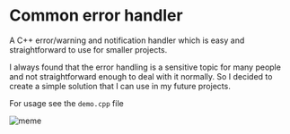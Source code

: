 # Common error handler

A C++ error/warning and notification handler which is easy and straightforward to use for smaller projects.

I always found that the error handling is a sensitive topic for many people and not straightforward enough to deal with it normally. So I decided to create a simple solution that I can use in my future projects.

For usage see the `demo.cpp` file

![meme](https://memegenerator.net/img/instances/48296698.jpg)
